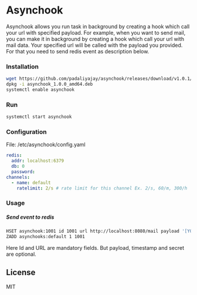 # Asynchook
Asynchook allows you run task in background by creating a hook which call your url with specified payload. For example, when you want to send mail, you can make it in background by creating a hook which call your url with mail data. Your specified url will be called with the payload you provided. For that you need to send redis event as description below.

### Installation
```bash
wget https://github.com/padaliyajay/asynchook/releases/download/v1.0.1/asynchook_1.0.1_amd64.deb
dpkg -i asynchook_1.0.0_amd64.deb
systemctl enable asynchook
```

### Run
```bash
systemctl start asynchook
```

### Configuration
File: /etc/asynchook/config.yaml
```yaml
redis:
  addr: localhost:6379
  db: 0
  password:
channels:
  - name: default
    ratelimit: 2/s # rate limit for this channel Ex. 2/s, 60/m, 300/h
```

### Usage
##### Send event to redis
```bash
HSET asynchook:1001 id 1001 url http://localhost:8080/mail payload '[YOUR JSON TEXT]' timestamp 1600000000 secret '[Your Secret]'
ZADD asynchooks:default 1 1001
```
Here Id and URL are mandatory fields. But payload, timestamp and secret are optional.

## License
MIT